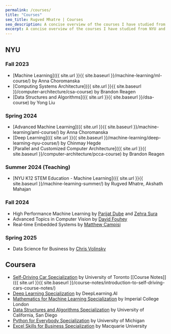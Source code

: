 ```yaml
---
permalink: /courses/
title: "Courses"
seo_title: Rugved Mhatre | Courses
seo_description: A concise overview of the courses I have studied from NYU and Coursera, and instructed at NYU.
excerpt: A concise overview of the courses I have studied from NYU and Coursera, and instructed at NYU.
---
```


## NYU
### Fall 2023
- [Machine Learning]({{ site.url }}{{ site.baseurl }}/machine-learning/ml-course/) by Anna Choromanska
- [Computing Systems Architecture]({{ site.url }}{{ site.baseurl }}/computer-architecture/csa-course) by Brandon Reagen
- [Data Structures and Algorithms]({{ site.url }}{{ site.baseurl }}/dsa-course) by Yong Liu

### Spring 2024
- [Advanced Machine Learning]({{ site.url }}{{ site.baseurl }}/machine-learning/aml-course/) by Anna Choromanska
- [Deep Learning]({{ site.url }}{{ site.baseurl }}/machine-learning/deep-learning-nyu-course/) by Chinmay Hegde
- [Parallel and Customized Computer Architecture]({{ site.url }}{{ site.baseurl }}/computer-architecture/pcca-course) by Brandon Reagen

### Summer 2024 (Teaching)
- [NYU K12 STEM Education - Machine Learning]({{ site.url }}{{ site.baseurl }}/machine-learning-summer/) by Rugved Mhatre, Akshath Mahajan

### Fall 2024
- High Performance Machine Learning by [Parijat Dube](https://engineering.nyu.edu/faculty/parijat-dube) and [Zehra Sura](https://www.linkedin.com/in/zehra-sura-8480771/)
- Advanced Topics in Computer Vision by [David Fouhey](https://cs.nyu.edu/~fouhey/)
- Real-time Embedded Systems by [Matthew Campisi](https://engineering.nyu.edu/faculty/matthew-campisi)

### Spring 2025
- Data Science for Business by [Chris Volinsky](https://www.stern.nyu.edu/faculty/bio/chris-volinsky)

## Coursera
- [Self-Driving Car Specialization](https://coursera.org/share/609c0d5507fe57fa663671f148ec92a9) by University of Toronto [[Course Notes]]({{ site.url }}{{ site.baseurl }}/course-notes/introduction-to-self-driving-cars-course-notes/)
- [Deep Learning Specialization](https://coursera.org/share/c868e8bdd693dbc70f2ce28d26c48516) by DeepLearning.AI
- [Mathematics for Machine Learning Specialization](https://coursera.org/share/6614b5baf3e0eab86c7f264a852da529) by Imperial College London
- [Data Structures and Algorithms Specialization](https://coursera.org/share/ec57860825e721372c891bdd55e3dd98) by University of California, San Diego
- [Python for Everybody Specialization](https://coursera.org/share/b2979b81489289b820f2923699083bf4) by University of Michigan
- [Excel Skills for Business Specialization](https://coursera.org/share/128042cffb361820190f7e7834c2517a) by Macquarie University

